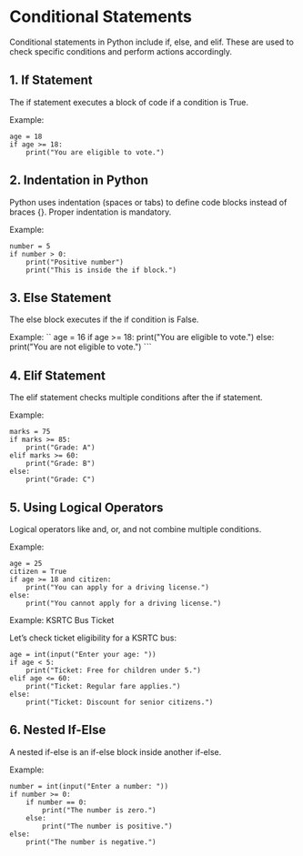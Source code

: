 # Conditional Statements
Conditional statements in Python include if, else, and elif. These are used to check specific conditions and perform actions accordingly.

## 1. If Statement
The if statement executes a block of code if a condition is True.

Example:
```
age = 18
if age >= 18:
    print("You are eligible to vote.")
```
## 2. Indentation in Python
Python uses indentation (spaces or tabs) to define code blocks instead of braces {}. Proper indentation is mandatory.

Example:
```
number = 5
if number > 0:
    print("Positive number")
    print("This is inside the if block.")
```
## 3. Else Statement
The else block executes if the if condition is False.

Example:
``
age = 16
if age >= 18:
    print("You are eligible to vote.")
else:
    print("You are not eligible to vote.")
    ```
## 4. Elif Statement
The elif statement checks multiple conditions after the if statement.

Example:
```
marks = 75
if marks >= 85:
    print("Grade: A")
elif marks >= 60:
    print("Grade: B")
else:
    print("Grade: C")
```
## 5. Using Logical Operators
Logical operators like and, or, and not combine multiple conditions.

Example:
```
age = 25
citizen = True
if age >= 18 and citizen:
    print("You can apply for a driving license.")
else:
    print("You cannot apply for a driving license.")
```
 Example:  KSRTC Bus Ticket
 
Let’s check ticket eligibility for a KSRTC bus:

```
age = int(input("Enter your age: "))
if age < 5:
    print("Ticket: Free for children under 5.")
elif age <= 60:
    print("Ticket: Regular fare applies.")
else:
    print("Ticket: Discount for senior citizens.")
```
## 6. Nested If-Else
A nested if-else is an if-else block inside another if-else.

Example:
```
number = int(input("Enter a number: "))
if number >= 0:
    if number == 0:
        print("The number is zero.")
    else:
        print("The number is positive.")
else:
    print("The number is negative.")
```
